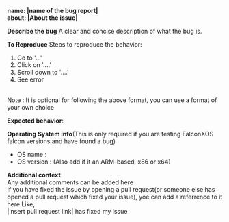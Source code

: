 **name: |name of the bug report|**
<br>
**about: |About the issue|**




**Describe the bug**
A clear and concise description of what the bug is.

**To Reproduce**
Steps to reproduce the behavior:
1. Go to '...'
2. Click on '....'
3. Scroll down to '....'
4. See error
<br>
Note : It is optional for following the above format, you can use a format of your own choice

**Expected behavior**:


**Operating System info**(This is only required if you are testing FalconXOS falcon versions and have found a bug)
- OS name : 
- OS version : (Also add if it an ARM-based, x86 or x64)



**Additional context**
<br>
Any additional comments can be added here
<br>
If you have fixed the issue by opening a pull request(or someone else has opened a pull request which fixed your issue), yoe can add a referrence to it here
Like,
<br>
|insert pull request link| has fixed my issue